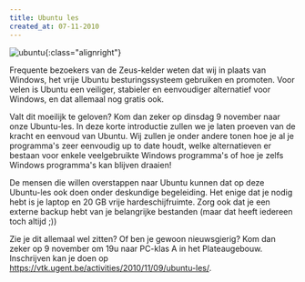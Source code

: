 ```yaml
---
title: Ubuntu les
created_at: 07-11-2010
---
```


![ubuntu](https://zeus.ugent.be/wp-content/uploads/2010/11/ubuntu-212x300.png "ubuntu"){:class="alignright"}

Frequente bezoekers van de Zeus-kelder weten dat wij in plaats van Windows, het vrije Ubuntu besturingssysteem gebruiken en promoten. Voor velen is Ubuntu een veiliger, stabieler en eenvoudiger alternatief voor Windows, en dat allemaal nog gratis ook.

Valt dit moeilijk te geloven? Kom dan zeker op dinsdag 9 november naar onze Ubuntu-les. In deze korte introductie zullen we je laten proeven van de kracht en eenvoud van Ubuntu. Wij zullen je onder andere tonen hoe je al je programma's zeer eenvoudig up to date houdt, welke alternatieven er bestaan voor enkele veelgebruikte Windows programma's of hoe je zelfs Windows programma's kan blijven draaien!

De mensen die willen overstappen naar Ubuntu kunnen dat op deze Ubuntu-les ook doen onder deskundige begeleiding. Het enige dat je nodig hebt is je laptop en 20 GB vrije hardeschijfruimte. Zorg ook dat je een externe backup hebt van je belangrijke bestanden (maar dat heeft iedereen toch altijd ;))

Zie je dit allemaal wel zitten? Of ben je gewoon nieuwsgierig? Kom dan zeker op 9 november om 19u naar PC-klas A in het Plateaugebouw. Inschrijven kan je doen op <https://vtk.ugent.be/activities/2010/11/09/ubuntu-les/>.
